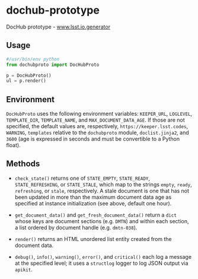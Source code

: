 # dochub-prototype
DocHub prototype - www.lsst.io.generator

## Usage

```python
#/usr/bin/env python
from dochubproto import DocHubProto

p = DocHubProto()
ul = p.render()
```

## Environment

`DocHubProto` uses the following environment variables: `KEEPER_URL`,
`LOGLEVEL`, `TEMPLATE_DIR`, `TEMPLATE_NAME`, and
`MAX_DOCUMENT_DATA_AGE`.  If those are not specified, the default values
are, respectively, `https://keeper.lsst.codes`, `WARNING`, `templates`
relative to the `dochubproto` module, `doclist.jinja2`, and `3600` (age is
expressed in seconds and must be convertible to a Python float).

## Methods

* `check_state()` returns one of `STATE_EMPTY`, `STATE_READY`,
  `STATE_REFRESHING`, or `STATE_STALE`, which map to the strings
  `empty`, `ready`, `refreshing`, or `stale`, respectively.  A stale
  document is one that has not been updated in more than the maximum
  document data age as specified at instance initialization (see above,
  default one hour).
  
* `get_document_data()` and `get_fresh_document_data()` return a `dict`
  whose keys are document sections (e.g. `DMTN`) and within each
  section, a list ordered by document handle (e.g. `dmtn-038`).
  
* `render()` returns an HTML unordered list entity created from the
  document data.
  
* `debug()`, `info()`, `warning()`, `error()`, and `critical()` each
  log a message at the specified level; it uses a `structlog` logger to
  log JSON output via `apikit`.
  
  
